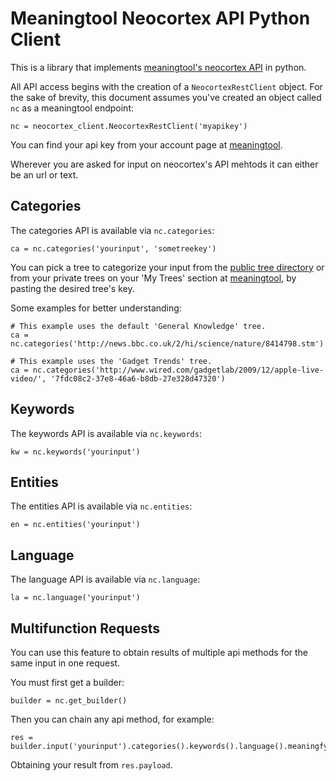 # Meaningtool Neocortex API Python Client

This is a library that implements [meaningtool's neocortex API][apidocs] in python.

All API access begins with the creation of a `NeocortexRestClient` object.  For the sake of brevity, this document assumes you've created an object called `nc` as a meaningtool endpoint:
	
    nc = neocortex_client.NeocortexRestClient('myapikey')

You can find your api key from your account page at [meaningtool](http://www.meaningtool.com).

Wherever you are asked for input on neocortex's API mehtods it can either be an url or text.

## Categories

The categories API is available via `nc.categories`:

    ca = nc.categories('yourinput', 'sometreekey')

You can pick a tree to categorize your input from the [public tree directory][treedirectory] or from your private trees on your 'My Trees' section at [meaningtool][meaningtool], by pasting the desired tree's key.

Some examples for better understanding:

    # This example uses the default 'General Knowledge' tree.
    ca = nc.categories('http://news.bbc.co.uk/2/hi/science/nature/8414798.stm')

    # This example uses the 'Gadget Trends' tree.
    ca = nc.categories('http://www.wired.com/gadgetlab/2009/12/apple-live-video/', '7fdc08c2-37e8-46a6-b8db-27e328d47320')

## Keywords

The keywords API is available via `nc.keywords`:

    kw = nc.keywords('yourinput')

## Entities

The entities API is available via `nc.entities`:

    en = nc.entities('yourinput')

## Language

The language API is available via `nc.language`:

    la = nc.language('yourinput')

## Multifunction Requests

You can use this feature to obtain results of multiple api methods for the same input in one request.

You must first get a builder:

    builder = nc.get_builder()
    
Then you can chain any api method, for example:

    res = builder.input('yourinput').categories().keywords().language().meaningfy()

Obtaining your result from `res.payload`.

[meaningtool]: http://www.meaningtool.com
[apidocs]: http://www.meaningtool.com/developers/docs/api/rest/v0.2
[treedirectory]: http://www.meaningtool.com/developers/directory

